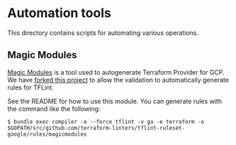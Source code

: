 # Automation tools

This directory contains scripts for automating various operations.

## Magic Modules

[Magic Modules](https://github.com/GoogleCloudPlatform/magic-modules) is a tool used to autogenerate Terraform Provider for GCP. We have [forked this project](https://github.com/terraform-linters/magic-modules) to allow the validation to automatically generate rules for TFLint.

See the README for how to use this module. You can generate rules with the command like the following:

```console
$ bundle exec compiler -a --force tflint -v ga -e terraform -o $GOPATH/src/github.com/terraform-linters/tflint-ruleset-google/rules/magicmodules
```
